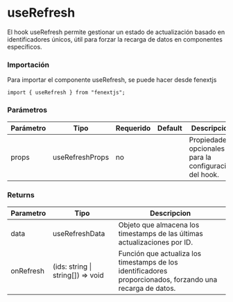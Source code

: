 # useRefresh

El hook useRefresh permite gestionar un estado de actualización basado en identificadores únicos, útil para forzar la recarga de datos en componentes específicos.

### Importación

Para importar el componente useRefresh, se puede hacer desde fenextjs

```tsx copy
import { useRefresh } from "fenextjs";
```

### Parámetros

| Parámetro | Tipo | Requerido | Default | Descripcion |
| --------- | ---- | --------- | ------- | ----------- |
| props | useRefreshProps | no |  | Propiedades opcionales para la configuración del hook. |
### Returns

| Parametro | Tipo | Descripcion |
| --------- | ---- | ----------- |
| data | useRefreshData  | Objeto que almacena los timestamps de las últimas actualizaciones por ID. |
| onRefresh | (ids: string \| string[]) =\> void  | Función que actualiza los timestamps de los identificadores proporcionados, forzando una recarga de datos. |
